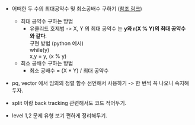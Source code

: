 * 어떠한 두 수의 최대공약수 및 최소공배수 구하기 ([참조 링크](https://codingpractices.tistory.com/34))
  * 최대 공약수 구하는 방법
    * 유클리드 호제법 -> X, Y 의 최대 공약수 는 **y와 r(X % Y)의 최대 공약수와 같다**.   
       구현 방법 (python 예시)   
          while(y)   
            x,y = y, (x % y)   
  * 최소 공배수 구하는 방법
    * 최소 공배수 = (X * Y) / 최대 공약수   
    
* pq, vector 에서 임의의 정렬 함수 선언해서 사용하기 -> 한 번씩 꼭 나오니 숙지해두자. 
* split 이랑 back tracking 관련해서도 코드 적어두기.
* level 1,2 문제 유형 보기 편하게 정리해두기.
